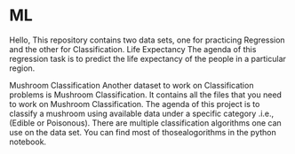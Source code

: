 # ML
Hello,
This repository contains two data sets, one for practicing Regression and the other for Classification.
Life Expectancy
The agenda of this regression task is to predict the life expectancy of the people in a particular region.

Mushroom Classification
Another dataset to work on Classification problems is Mushroom Classification. It contains all the files that you need to work on Mushroom Classification. 
The agenda of this project is to classify a mushroom using available data under a specific category .i.e., (Edible or Poisonous). 
There are multiple classification algorithms one can use on the data set. You can find most of thosealogorithms in the python notebook.
